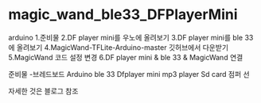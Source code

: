 # magic_wand_ble33_DFPlayerMini
 arduino
1.준비물
2.DF player mini를 우노에 올려보기
3.DF player mini를 ble 33에 올려보기
4.MagicWand-TFLite-Arduino-master 깃허브에서 다운받기
5.MagicWand 코드 설정 변경
6.DF player mini & ble 33 & MagicWand 연결


준비물 -브레드보드
Arduino ble 33 
Dfplayer mini mp3 player
Sd card
점퍼 선


자세한 것은 블로그 참조
